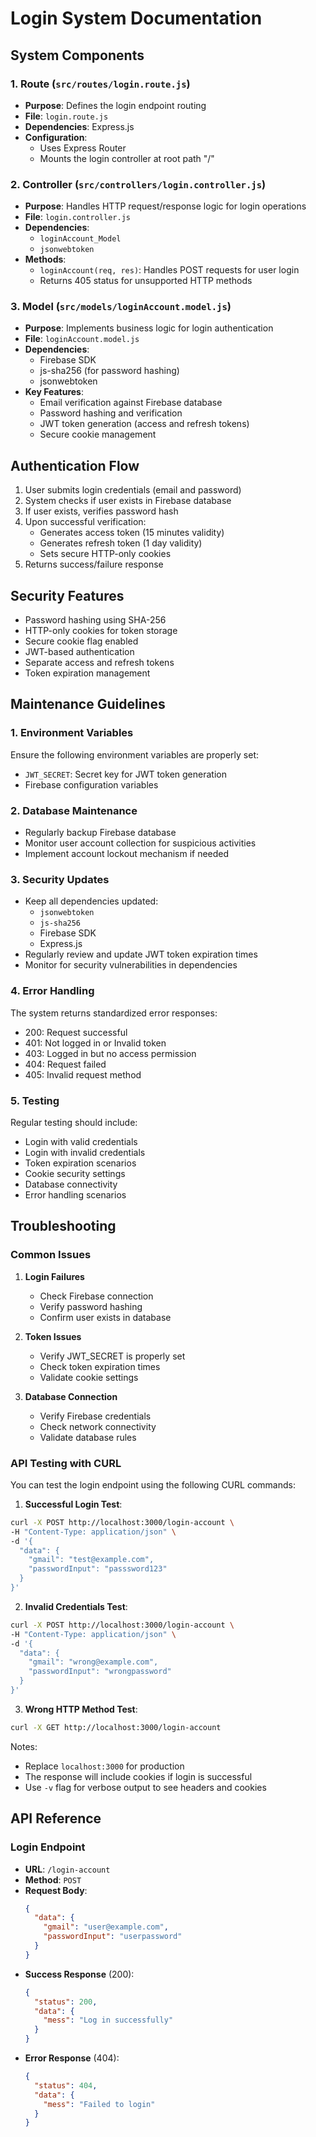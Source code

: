 # Login System Documentation

## System Components

### 1. Route (`src/routes/login.route.js`)
- **Purpose**: Defines the login endpoint routing
- **File**: `login.route.js`
- **Dependencies**: Express.js
- **Configuration**:
  - Uses Express Router
  - Mounts the login controller at root path "/"

### 2. Controller (`src/controllers/login.controller.js`)
- **Purpose**: Handles HTTP request/response logic for login operations
- **File**: `login.controller.js`
- **Dependencies**: 
  - `loginAccount_Model`
  - `jsonwebtoken`
- **Methods**:
  - `loginAccount(req, res)`: Handles POST requests for user login
  - Returns 405 status for unsupported HTTP methods

### 3. Model (`src/models/loginAccount.model.js`)
- **Purpose**: Implements business logic for login authentication
- **File**: `loginAccount.model.js`
- **Dependencies**:
  - Firebase SDK
  - js-sha256 (for password hashing)
  - jsonwebtoken
- **Key Features**:
  - Email verification against Firebase database
  - Password hashing and verification
  - JWT token generation (access and refresh tokens)
  - Secure cookie management

## Authentication Flow
1. User submits login credentials (email and password)
2. System checks if user exists in Firebase database
3. If user exists, verifies password hash
4. Upon successful verification:
   - Generates access token (15 minutes validity)
   - Generates refresh token (1 day validity)
   - Sets secure HTTP-only cookies
5. Returns success/failure response

## Security Features
- Password hashing using SHA-256
- HTTP-only cookies for token storage
- Secure cookie flag enabled
- JWT-based authentication
- Separate access and refresh tokens
- Token expiration management

## Maintenance Guidelines

### 1. Environment Variables
Ensure the following environment variables are properly set:
- `JWT_SECRET`: Secret key for JWT token generation
- Firebase configuration variables

### 2. Database Maintenance
- Regularly backup Firebase database
- Monitor user account collection for suspicious activities
- Implement account lockout mechanism if needed

### 3. Security Updates
- Keep all dependencies updated:
  - `jsonwebtoken`
  - `js-sha256`
  - Firebase SDK
  - Express.js
- Regularly review and update JWT token expiration times
- Monitor for security vulnerabilities in dependencies

### 4. Error Handling
The system returns standardized error responses:
- 200: Request successful
- 401: Not logged in or Invalid token
- 403: Logged in but no access permission
- 404: Request failed
- 405: Invalid request method

### 5. Testing
Regular testing should include:
- Login with valid credentials
- Login with invalid credentials
- Token expiration scenarios
- Cookie security settings
- Database connectivity
- Error handling scenarios

## Troubleshooting

### Common Issues
1. **Login Failures**
   - Check Firebase connection
   - Verify password hashing
   - Confirm user exists in database

2. **Token Issues**
   - Verify JWT_SECRET is properly set
   - Check token expiration times
   - Validate cookie settings

3. **Database Connection**
   - Verify Firebase credentials
   - Check network connectivity
   - Validate database rules

### API Testing with CURL
You can test the login endpoint using the following CURL commands:

1. **Successful Login Test**:
```bash
curl -X POST http://localhost:3000/login-account \
-H "Content-Type: application/json" \
-d '{
  "data": {
    "gmail": "test@example.com",
    "passwordInput": "passsword123"
  }
}'
```

2. **Invalid Credentials Test**:
```bash
curl -X POST http://localhost:3000/login-account \
-H "Content-Type: application/json" \
-d '{
  "data": {
    "gmail": "wrong@example.com",
    "passwordInput": "wrongpassword"
  }
}'
```

3. **Wrong HTTP Method Test**:
```bash
curl -X GET http://localhost:3000/login-account
```

Notes:
- Replace `localhost:3000` for production
- The response will include cookies if login is successful
- Use `-v` flag for verbose output to see headers and cookies

## API Reference

### Login Endpoint
- **URL**: `/login-account`
- **Method**: `POST`
- **Request Body**:
  ```json
  {
    "data": {
      "gmail": "user@example.com",
      "passwordInput": "userpassword"
    }
  }
  ```
- **Success Response** (200):
  ```json
  {
    "status": 200,
    "data": {
      "mess": "Log in successfully"
    }
  }
  ```
- **Error Response** (404):
  ```json
  {
    "status": 404,
    "data": {
      "mess": "Failed to login"
    }
  }
  ``` 